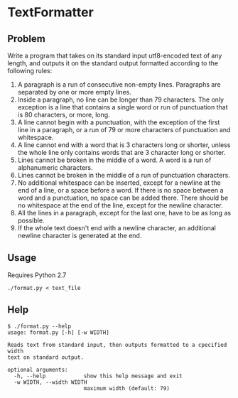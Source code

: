 # TextFormatter

## Problem

Write a program that takes on its standard input utf8-encoded text of any length, and outputs it on the standard output formatted according to the following rules:

 1. A paragraph is a run of consecutive non-empty lines. Paragraphs are separated by one or more empty lines.
 2. Inside a paragraph, no line can be longer than 79 characters.  The only exception is a line that contains a single word or run of punctuation that is 80 characters, or more, long.
 3. A line cannot begin with a punctuation, with the exception of the first line in a paragraph, or a run of 79 or more characters of punctuation and whitespace.
 4. A line cannot end with a word that is 3 characters long or shorter, unless the whole line only contains words that are 3 character long or shorter.
 5. Lines cannot be broken in the middle of a word. A word is a run of alphanumeric characters.
 6. Lines cannot be broken in the middle of a run of punctuation characters.
 7. No additional whitespace can be inserted, except for a newline at the end of a line, or a space before a word. If there is no space between a word and a punctuation, no space can be added there. There should be no whitespace at the end of the line, except for the newline character.
 8. All the lines in a paragraph, except for the last one, have to be as long as possible.
 9. If the whole text doesn't end with a newline character, an additional newline character is generated at the end.

## Usage

Requires Python 2.7

    ./format.py < text_file

## Help

    $ ./format.py --help
    usage: format.py [-h] [-w WIDTH]

    Reads text from standard input, then outputs formatted to a cpecified width
    text on standard output.

    optional arguments:
      -h, --help            show this help message and exit
      -w WIDTH, --width WIDTH
                            maximum width (default: 79)
